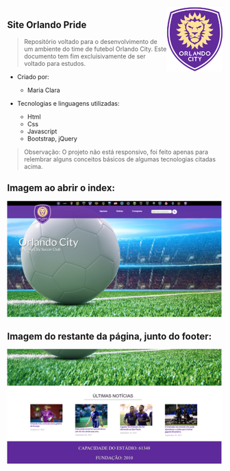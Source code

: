   <img src="img/orlando-city-logo.png" align="right" height="150em">

 ## Site Orlando Pride
> Repositório voltado para o desenvolvimento de um ambiente do time de futebol Orlando City. 
> Este documento tem fim excluisivamente de ser voltado para estudos.

- Criado por: 
  - Maria Clara
  
- Tecnologias e linguagens utilizadas:
  - Html
  - Css
  - Javascript
  - Bootstrap, jQuery

> Observação: 
> O projeto não está responsivo, foi feito apenas para relembrar alguns conceitos básicos 
> de algumas tecnologias citadas acima.

 ## Imagem ao abrir o index:
 
 <img src="img/print-1.png">
 
 ## Imagem do restante da página, junto do footer:
 
 <img src="img/print-2.png">
